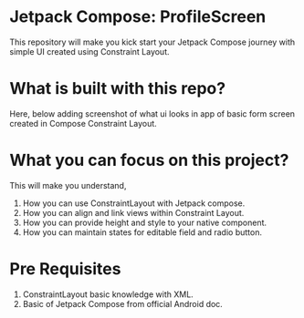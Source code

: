 # Jetpack Compose: ProfileScreen

This repository will make you kick start your Jetpack Compose journey with simple UI created using Constraint Layout.

# What is built with this repo?
Here, below adding screenshot of what ui looks in app of basic form screen created in Compose Constraint Layout.

# What you can focus on this project?
This will make you understand,
1. How you can use ConstraintLayout with Jetpack compose.
2. How you can align and link views within Constraint Layout.
3. How you can provide height and style to your native component.
4. How you can maintain states for editable field and radio button.

# Pre Requisites
1. ConstraintLayout basic knowledge with XML.
2. Basic of Jetpack Compose from official Android doc.
